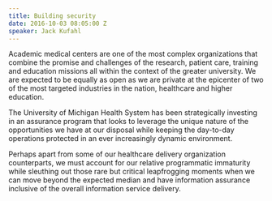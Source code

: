 ```yaml
---
title: Building security
date: 2016-10-03 08:05:00 Z
speaker: Jack Kufahl
---
```


Academic medical centers are one of the most complex organizations that combine the promise and challenges of the research, patient care, training and education missions all within the context of the greater university. We are expected to be equally as open as we are private at the epicenter of two of the most targeted industries in the nation, healthcare and higher education. 

The University of Michigan Health System has been strategically  investing in an assurance program that looks to leverage the unique nature of the opportunities we have at our disposal while keeping the day-to-day operations protected in an ever increasingly dynamic environment. 

Perhaps apart from some of our healthcare delivery organization counterparts, we must account for our relative programmatic immaturity while sleuthing out those rare but critical leapfrogging moments when we can move beyond the expected median and have information assurance inclusive of the overall information service delivery.